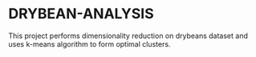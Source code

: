 # DRYBEAN-ANALYSIS
This project performs dimensionality reduction on drybeans dataset and uses k-means algorithm to form optimal clusters. 
